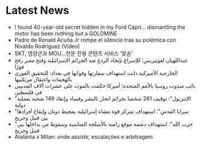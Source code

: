 # Latest News
-  I found 40-year-old secret hidden in my Ford Capri… dismantling the motor has been nothing but a GOLDMINE
-  Padre de Ronald Acuña Jr rompe el silencio tras su polémica con Nivaldo Rodríguez (Video)
-  SKT, 영양군과 MOU…천문 전용 콘텐츠 서비스 ‘맞손’
-  عبداللهيان لغوتيريس: للإسراع بإيجاد الردع ضد الجرائم الإسرائيلية وفتح معبر رفح فورًا
-  الخارجية الأميركية دانت استهداف سفارتها وقواتها في بغداد: للتحقيق الفوري بالهجمات واعتقال مرتكبيها
-  نائب مندوب روسيا بالأمم المتحدة: أميركا حكمت بالموت على عشرات آلاف المدنيين في فلسطين
-  "الإنتربول": توقيف 281 شخصا بجرائم اتجار بالبشر وفساد وإنقاذ 149 ضحية بعملية دولية
-  "سرايا القدس": استهداف تمركز قوة مشاة إسرائيلية بمحيط دوتان وإيقاع أفرادها بين قتيل وجريح
-  "حزب الله": استهداف دشمة موقع رامية بالأسلحة المناسبة وسقوط من بداخلها بين قتيل وجريح
-  Atalanta x Milan: onde assistir, escalações e arbitragem
